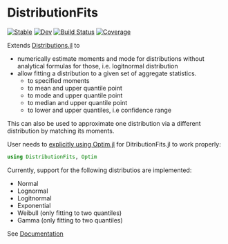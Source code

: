 # DistributionFits

[![Stable](https://img.shields.io/badge/docs-stable-blue.svg)](https://bgctw.github.io/DistributionFits.jl/stable)
[![Dev](https://img.shields.io/badge/docs-dev-blue.svg)](https://bgctw.github.io/DistributionFits.jl/dev)
[![Build Status](https://github.com/bgctw/DistributionFits.jl/workflows/CI/badge.svg)](https://github.com/bgctw/DistributionFits.jl/actions)
[![Coverage](https://codecov.io/gh/bgctw/DistributionFits.jl/branch/main/graph/badge.svg)](https://codecov.io/gh/bgctw/DistributionFits.jl)


Extends [Distributions.jl](https://github.com/JuliaStats/Distributions.jl) 
to 
- numerically estimate moments and mode for distributions without
  analytical formulas for those, i.e. logitnormal distribution
- allow fitting a distribution to a given set of aggregate statistics.
  - to specified moments
  - to mean and upper quantile point
  - to mode and upper quantile point
  - to median and upper quantile point
  - to lower and upper quantiles, i.e confidence range

This can also be used to approximate one distribution via a different distribution by matching its moments.

User needs to [explicitly using Optim.jl](https://bgctw.github.io/DistributionFits.jl/stable/set_optimize/) for DitributionFits.jl to work properly:
```julia
using DistributionFits, Optim
```

Currently, support for the following distributios are implemented:
- Normal
- Lognormal
- Logitnormal 
- Exponential 
- Weibull (only fitting to two quantiles)
- Gamma (only fitting to two quantiles)

See [Documentation](https://bgctw.github.io/DistributionFits.jl/dev)